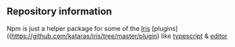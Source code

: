 ## Repository information

Npm is just a helper package for some of the [Iris](https://github.com/kataras/iris) [plugins]((https://github.com/kataras/iris/tree/master/plugin) like [typescript](https://github.com/kataras/iris/tree/master/plugin/typescript) & [editor](https://github.com/kataras/iris/tree/master/plugin/editor)